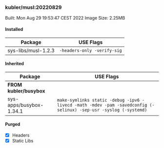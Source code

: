 ### kubler/musl:20220829

Built: Mon Aug 29 19:53:47 CEST 2022
Image Size: 2.25MB

#### Installed
Package | USE Flags
--------|----------
sys-libs/musl-1.2.3 | `-headers-only -verify-sig`
#### Inherited
Package | USE Flags
--------|----------
**FROM kubler/busybox** |
sys-apps/busybox-1.34.1 | `make-symlinks static -debug -ipv6 -livecd -math -mdev -pam -savedconfig (-selinux) -sep-usr -syslog (-systemd)`

#### Purged
- [x] Headers
- [x] Static Libs
